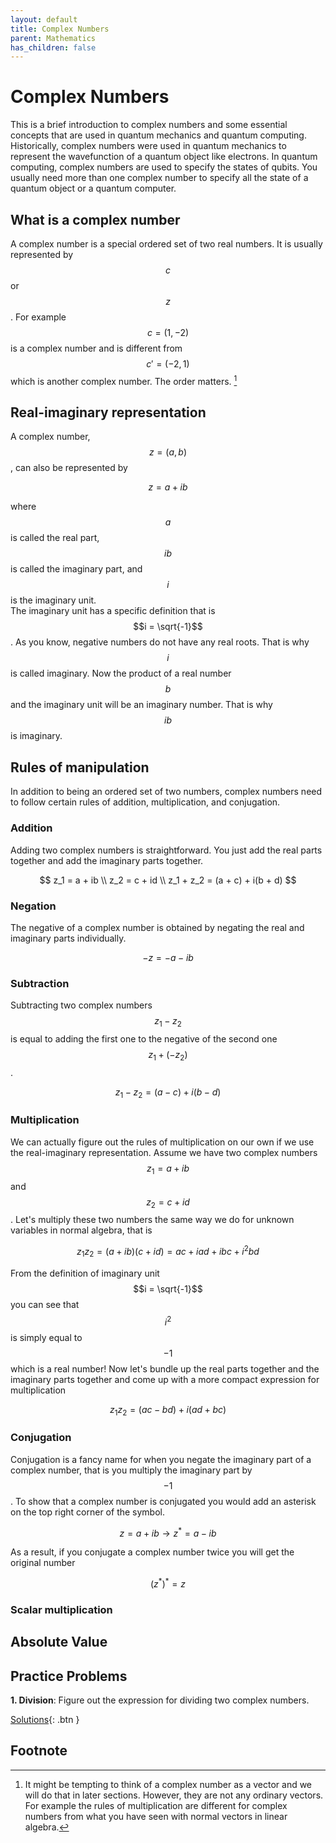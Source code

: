 ```yaml
---
layout: default
title: Complex Numbers
parent: Mathematics
has_children: false
---
```


# Complex Numbers 

This is a brief introduction to complex numbers and some essential concepts that are used in quantum mechanics and quantum computing. 
Historically, complex numbers were used in quantum mechanics to represent the wavefunction of a quantum object like electrons. 
In quantum computing, complex numbers are used to specify the states of qubits. 
You usually need more than one complex number to specify all the state of a quantum object or a quantum computer. 

## What is a complex number 
A complex number is a special ordered set of two real numbers. 
It is usually represented by $$c$$ or $$z$$. 
For example $$c = (1, -2)$$ is a complex number and is different from $$c' = (-2, 1)$$ which is another complex number. 
The order matters. [^1]  

## Real-imaginary representation
A complex number, $$z = (a, b)$$, can also be represented by 

$$z = a + ib$$ 

where $$a$$ is called the real part, $$ib$$ is called the imaginary part, and $$i$$ is the imaginary unit.  
The imaginary unit has a specific definition that is $$i = \sqrt{-1}$$. As you know, negative numbers do not have any real roots. That is why $$i$$ is called imaginary. 
Now the product of a real number $$b$$ and the imaginary unit will be an imaginary number. That is why $$ib$$ is imaginary. 

## Rules of manipulation 
In addition to being an ordered set of two numbers, complex numbers need to follow certain rules of addition, multiplication, and conjugation. 

### Addition
Adding two complex numbers is straightforward. You just add the real parts together and add the imaginary parts together.  

$$
z_1 = a + ib \\
z_2 = c + id \\
z_1 + z_2 = (a + c) + i(b + d) 
$$

### Negation 
The negative of a complex number is obtained by negating the real and imaginary parts individually.

$$
-z = -a - ib
$$

### Subtraction 
Subtracting two complex numbers $$z_1 - z_2$$ is equal to adding the first one to the negative of the second one $$z_1 + (-z_2)$$. 

$$
z_1 - z_2 = (a - c) + i(b - d) 
$$

### Multiplication 
We can actually figure out the rules of multiplication on our own if we use the real-imaginary representation. 
Assume we have two complex numbers $$z_1 = a + ib$$ and $$z_2 = c + id$$. 
Let's multiply these two numbers the same way we do for unknown variables in normal algebra, that is  

$$
z_1 z_2 = (a + ib)(c + id) = ac + iad + ibc + i^2bd
$$

From the definition of imaginary unit $$i = \sqrt{-1}$$ you can see that $$i^2$$ is simply equal to $$-1$$ which is a real number! 
Now let's bundle up the real parts together and the imaginary parts together and come up with a more compact expression for multiplication 

$$
z_1 z_2 = (ac - bd) + i(ad + bc)
$$

### Conjugation 
Conjugation is a fancy name for when you negate the imaginary part of a complex number, that is you multiply the imaginary part by $$-1$$. 
To show that a complex number is conjugated you would add an asterisk on the top right corner of the symbol. 

$$
z = a + ib \rightarrow z^* = a - ib
$$

As a result, if you conjugate a complex number twice you will get the original number 

$$
(z^*)^* = z
$$

### Scalar multiplication 


## Absolute Value


## Practice Problems 
**1. Division**: Figure out the expression for dividing two complex numbers. 

[Solutions](sol){: .btn }

## Footnote
[^1]: It might be tempting to think of a complex number as a vector and we will do that in later sections. However, they are not any ordinary vectors. For example the rules of multiplication are different for complex numbers from what you have seen with normal vectors in linear algebra. 